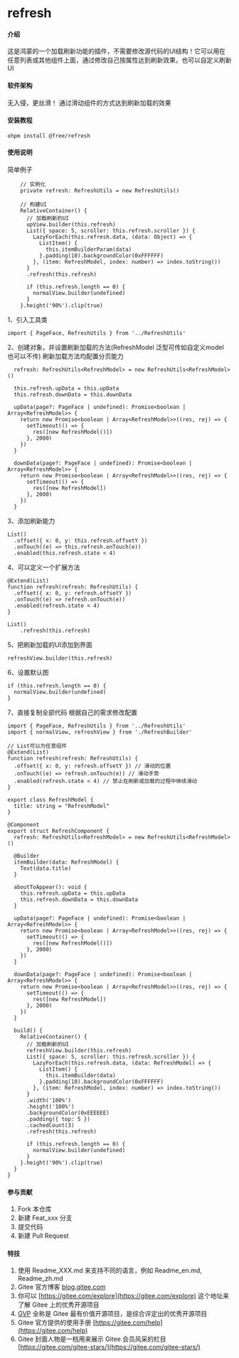 # refresh

#### 介绍

这是鸿蒙的一个加载刷新功能的插件，不需要修改源代码的UI结构！它可以用在任意列表或其他组件上面，通过修改自己按属性达到刷新效果，也可以自定义刷新UI

#### 软件架构

无入侵，更丝滑！
通过滑动组件的方式达到刷新加载的效果

#### 安装教程

`ohpm install @free/refresh`

#### 使用说明

简单例子

```
    // 实例化
    private refresh: RefreshUtils = new RefreshUtils()
    
    // 构建UI
    RelativeContainer() {
      // 加载刷新的UI
      upView.builder(this.refresh)
      List({ space: 5, scroller: this.refresh.scroller }) {
        LazyForEach(this.refresh.data, (data: Object) => {
          ListItem() {
            this.itemBuilderParam(data)
          }.padding(10).backgroundColor(0xFFFFFF)
        }, (item: RefreshModel, index: number) => index.toString())
      }
      .refresh(this.refresh)

      if (this.refresh.length == 0) {
        normalView.builder(undefined)
      }
    }.height('90%').clip(true)
```

1、引入工具类

```
import { PageFace, RefreshUtils } from '../RefreshUtils'
```

2、创建对象，并设置刷新加载的方法(RefreshModel 泛型可传如自定义model 也可以不传)
刷新加载方法均配置分页能力

```
  refresh: RefreshUtils<RefreshModel> = new RefreshUtils<RefreshModel>()

  this.refresh.upData = this.upData
  this.refresh.downData = this.downData

  upData(page?: PageFace | undefined): Promise<boolean | Array<RefreshModel>> {
    return new Promise<boolean | Array<RefreshModel>>((res, rej) => {
      setTimeout(() => {
        res([new RefreshModel()])
      }, 2000)
    })
  }

  downData(page?: PageFace | undefined): Promise<boolean | Array<RefreshModel>> {
    return new Promise<boolean | Array<RefreshModel>>((res, rej) => {
      setTimeout(() => {
        res([new RefreshModel])
      }, 2000)
    })
  }

```

3、添加刷新能力

```
List()
  .offset({ x: 0, y: this.refresh.offsetY })
  .onTouch((e) => this.refresh.onTouch(e))
  .enabled(this.refresh.state < 4)
```

4、可以定义一个扩展方法

```
@Extend(List)
function refresh(refresh: RefreshUtils) {
  .offset({ x: 0, y: refresh.offsetY })
  .onTouch((e) => refresh.onTouch(e))
  .enabled(refresh.state < 4)
}

List()
    .refresh(this.refresh)
```

5、把刷新加载的UI添加到界面

`refreshView.builder(this.refresh)`

6、设置默认图

```
if (this.refresh.length == 0) {
  normalView.builder(undefined)
}
```

7、直接复制全部代码 根据自己的需求修改配置

```
import { PageFace, RefreshUtils } from '../RefreshUtils'
import { normalView, refreshView } from './RefreshBuilder'

// List可以为任意组件
@Extend(List)
function refresh(refresh: RefreshUtils) {
  .offset({ x: 0, y: refresh.offsetY }) // 滑动的位置
  .onTouch((e) => refresh.onTouch(e)) // 滑动手势
  .enabled(refresh.state < 4) // 禁止在刷新或加载的过程中继续滑动
}

export class RefreshModel {
  title: string = "RefreshModel"
}

@Component
export struct RefreshComponent {
  refresh: RefreshUtils<RefreshModel> = new RefreshUtils<RefreshModel>()

  @Builder
  itemBuilder(data: RefreshModel) {
    Text(data.title)
  }

  aboutToAppear(): void {
    this.refresh.upData = this.upData
    this.refresh.downData = this.downData
  }

  upData(page?: PageFace | undefined): Promise<boolean | Array<RefreshModel>> {
    return new Promise<boolean | Array<RefreshModel>>((res, rej) => {
      setTimeout(() => {
        res([new RefreshModel()])
      }, 2000)
    })
  }

  downData(page?: PageFace | undefined): Promise<boolean | Array<RefreshModel>> {
    return new Promise<boolean | Array<RefreshModel>>((res, rej) => {
      setTimeout(() => {
        res([new RefreshModel])
      }, 2000)
    })
  }

  build() {
    RelativeContainer() {
      // 加载刷新的UI
      refreshView.builder(this.refresh)
      List({ space: 5, scroller: this.refresh.scroller }) {
        LazyForEach(this.refresh.data, (data: RefreshModel) => {
          ListItem() {
            this.itemBuilder(data)
          }.padding(10).backgroundColor(0xFFFFFF)
        }, (item: RefreshModel, index: number) => index.toString())
      }
      .width('100%')
      .height('100%')
      .backgroundColor(0xEEEEEE)
      .padding({ top: 5 })
      .cachedCount(3)
      .refresh(this.refresh)

      if (this.refresh.length == 0) {
        normalView.builder(undefined)
      }
    }.height('90%').clip(true)
  }
}
```

#### 参与贡献

1. Fork 本仓库
2. 新建 Feat_xxx 分支
3. 提交代码
4. 新建 Pull Request

#### 特技

1. 使用 Readme\_XXX.md 来支持不同的语言，例如 Readme\_en.md, Readme\_zh.md
2. Gitee 官方博客 [blog.gitee.com](https://blog.gitee.com)
3. 你可以 [https://gitee.com/explore](https://gitee.com/explore) 这个地址来了解 Gitee 上的优秀开源项目
4. [GVP](https://gitee.com/gvp) 全称是 Gitee 最有价值开源项目，是综合评定出的优秀开源项目
5. Gitee 官方提供的使用手册 [https://gitee.com/help](https://gitee.com/help)
6. Gitee 封面人物是一档用来展示 Gitee 会员风采的栏目 [https://gitee.com/gitee-stars/](https://gitee.com/gitee-stars/)
